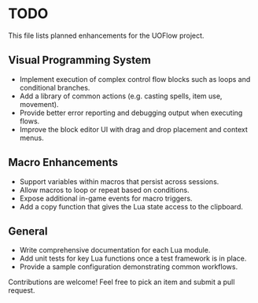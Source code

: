# TODO

This file lists planned enhancements for the UOFlow project.

## Visual Programming System
- Implement execution of complex control flow blocks such as loops and conditional branches.
- Add a library of common actions (e.g. casting spells, item use, movement).
- Provide better error reporting and debugging output when executing flows.
- Improve the block editor UI with drag and drop placement and context menus.

## Macro Enhancements
- Support variables within macros that persist across sessions.
- Allow macros to loop or repeat based on conditions.
- Expose additional in-game events for macro triggers.
- Add a copy function that gives the Lua state access to the clipboard.
## General
- Write comprehensive documentation for each Lua module.
- Add unit tests for key Lua functions once a test framework is in place.
- Provide a sample configuration demonstrating common workflows.

Contributions are welcome! Feel free to pick an item and submit a pull request.
